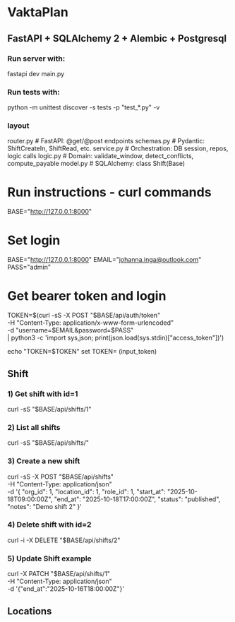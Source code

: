 # VaktaPlan
## FastAPI + SQLAlchemy 2 + Alembic + Postgresql

### Run server with:
fastapi dev main.py

### Run tests with:
python -m unittest discover -s tests -p "test_*.py" -v

### layout
  router.py        # FastAPI: @get/@post endpoints
  schemas.py       # Pydantic: ShiftCreateIn, ShiftRead, etc.
  service.py       # Orchestration: DB session, repos, logic calls
  logic.py         # Domain: validate_window, detect_conflicts, compute_payable
  model.py         # SQLAlchemy: class Shift(Base)

# Run instructions - curl commands
BASE="http://127.0.0.1:8000"

# Set login
BASE="http://127.0.0.1:8000"
EMAIL="johanna.inga@outlook.com"
PASS="admin"

# Get bearer token and login
TOKEN=$(curl -sS -X POST "$BASE/api/auth/token" \
  -H "Content-Type: application/x-www-form-urlencoded" \
  -d "username=$EMAIL&password=$PASS" \
  | python3 -c 'import sys,json; print(json.load(sys.stdin)["access_token"])')

echo "TOKEN=$TOKEN"
set TOKEN= (input_token)


## Shift
### 1) Get shift with id=1
curl -sS "$BASE/api/shifts/1"

### 2) List all shifts
curl -sS "$BASE/api/shifts/"

### 3) Create a new shift
curl -sS -X POST "$BASE/api/shifts" \
  -H "Content-Type: application/json" \
  -d '{
    "org_id": 1,
    "location_id": 1,
    "role_id": 1,
    "start_at": "2025-10-18T09:00:00Z",
    "end_at":   "2025-10-18T17:00:00Z",
    "status": "published",
    "notes": "Demo shift 2"
  }'

### 4) Delete shift with id=2
curl -i -X DELETE "$BASE/api/shifts/2"

### 5) Update Shift example
curl -X PATCH "$BASE/api/shifts/1" \
  -H "Content-Type: application/json" \
  -d '{"end_at":"2025-10-16T18:00:00Z"}'

## Locations
